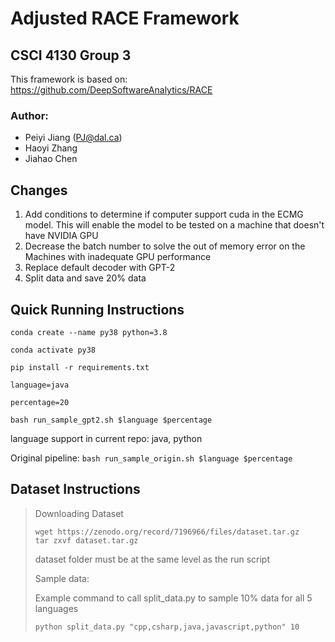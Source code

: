 # Adjusted RACE Framework
## CSCI 4130 Group 3
This framework is based on: https://github.com/DeepSoftwareAnalytics/RACE
### Author:
- Peiyi Jiang (PJ@dal.ca)
- Haoyi Zhang
- Jiahao Chen

## Changes
1. Add conditions to determine if computer support cuda in the ECMG model. This will enable 
the model to be tested on a machine that doesn't have NVIDIA GPU
2. Decrease the batch number to solve the out of memory error on the Machines 
with inadequate GPU performance
3. Replace default decoder with GPT-2
4. Split data and save 20% data


## Quick Running Instructions
```
conda create --name py38 python=3.8

conda activate py38

pip install -r requirements.txt

language=java

percentage=20

bash run_sample_gpt2.sh $language $percentage

```

language support in current repo: java, python

Original pipeline: `bash run_sample_origin.sh $language $percentage`

## Dataset Instructions
> Downloading Dataset
> ```
> wget https://zenodo.org/record/7196966/files/dataset.tar.gz
>tar zxvf dataset.tar.gz
> ```
> dataset folder must be at the same level as the run script
>
> Sample data:
> 
> Example command to call split_data.py to sample 10% data for all 5 languages
> 
> `python split_data.py "cpp,csharp,java,javascript,python" 10`
